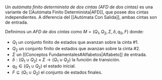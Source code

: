 Un *autómata finito determinista de dos cintas (AFD de dos cintas)* es una variante de [[Autómata Finito Determinista|AFD]], que posee dos cintas independientes. A diferencia del [[Autómata Con Salida]], ambas cintas son de entrada.

Definimos un *AFD de dos cintas* como $M=(Q_1, Q_2, \Sigma,\delta, q_0, F)$ donde:
- $Q_1$ un conjunto finito de estados que avanzan sobre la cinta #1.
- $Q_2$ un conjunto finito de estados que avanzan sobre la cinta #2.
- $\Sigma$ un [[Conceptos Fundamentales#Alfabetos|Alfabeto]] de entrada.
- $\delta : (Q_1 \cup Q_2) \times \Sigma \rightarrow (Q_1 \cup Q_2)$ la función de transición.
- $q_0 \in (Q_1 \cup Q_2)$ el estado inicial.
- $F \subseteq (Q_1 \cup Q_2)$ el conjunto de estados finales.
